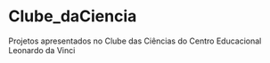 # Clube_daCiencia
 Projetos apresentados no Clube das Ciências do Centro Educacional Leonardo da Vinci
